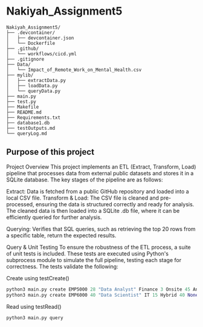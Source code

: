 # Nakiyah_Assignment5

```
Nakiyah_Assignment5/
├── .devcontainer/
│   ├── devcontainer.json
│   └── Dockerfile
├── .github/
│   └── workflows/cicd.yml
├── .gitignore
├── Data/
│   └── Impact_of_Remote_Work_on_Mental_Health.csv
├── mylib/
│   ├── extractData.py
│   ├── loadData.py
│   └── queryData.py
├── main.py
├── test.py
├── Makefile
├── README.md
├── Requirements.txt
├── database1.db
├── testOutputs.md
└── queryLog.md

```
## Purpose of this project

Project Overview
This project implements an ETL (Extract, Transform, Load) pipeline that processes data from external public datasets and stores it in a SQLite database. The key stages of the pipeline are as follows:

Extract: Data is fetched from a public GitHub repository and loaded into a local CSV file.
Transform & Load: The CSV file is cleaned and pre-processed, ensuring the data is structured correctly and ready for analysis. The cleaned data is then loaded into a SQLite .db file, where it can be efficiently queried for further analysis.

Querying: Verifies that SQL queries, such as retrieving the top 20 rows from a specific table, return the expected results.

Query & Unit Testing 
To ensure the robustness of the ETL process, a suite of unit tests is included. These tests are executed using Python's subprocess module to simulate the full pipeline, testing each stage for correctness. The tests validate the following:

Create using testCreate()
```python
python3 main.py create EMP5000 28 "Data Analyst" Finance 3 Onsite 45 Anxiety False
python3 main.py create EMP6000 40 "Data Scientist" IT 15 Hybrid 40 None True
```

Read using testRead()
```python
python3 main.py query
```